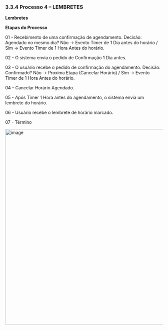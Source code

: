 ### 3.3.4 Processo 4 – LEMBRETES

**Lembretes**

**Etapas do Processo**

01 - Recebimento de uma confirmação de agendamento. Decisão: Agendado no mesmo dia? Não → Evento Timer de 1 Dia antes do horário / Sim → Evento Timer de 1 Hora Antes do horário.

02 - O sistema envia o pedido de Confirmação 1 Dia antes. 

03 - O usuário recebe o pedido de confirmação do agendamento. Decisão: Confirmado? Não → Proxima Etapa (Cancelar Horário) / Sim → Evento Timer de 1 Hora Antes do horário.

04 - Cancelar Horário Agendado.

05 - Após Timer 1 Hora antes do agendamento, o sistema envia um lembrete do horário.

06 - Usuário recebe o lembrete de horário marcado.

07 - Término

<img width="1642" height="624" alt="image" src="https://github.com/user-attachments/assets/6ddce3ea-2b9e-458e-bd70-fb6c3c2f7ff8" />
